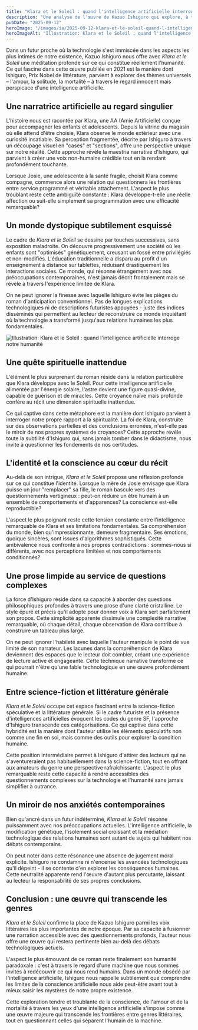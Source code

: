 ```yaml
---
title: "Klara et le Soleil : quand l'intelligence artificielle interroge notre humanité"
description: "Une analyse de l'œuvre de Kazuo Ishiguro qui explore, à travers les yeux d'une IA, les frontières entre conscience artificielle et humanité."
pubDate: "2025-09-12"
heroImage: "/images/ia/2025-09-12-klara-et-le-soleil-quand-l-intelligence-artificielle-interro-4a6207-hero/2025-09-12-klara-et-le-soleil-quand-l-intelligence-artificielle-interro-4a6207-hero.png"
heroImageAlt: "Illustration: Klara et le Soleil : quand l'intelligence artificielle interroge notre humanité"
---
```


Dans un futur proche où la technologie s'est immiscée dans les aspects les plus intimes de notre existence, Kazuo Ishiguro nous offre avec *Klara et le Soleil* une méditation profonde sur ce qui constitue réellement l'humanité. Ce qui fascine dans cette œuvre publiée en 2021 est la manière dont Ishiguro, Prix Nobel de littérature, parvient à explorer des thèmes universels – l'amour, la solitude, la mortalité – à travers le regard innocent mais perspicace d'une intelligence artificielle.


## Une narratrice artificielle au regard singulier

L'histoire nous est racontée par Klara, une AA (Amie Artificielle) conçue pour accompagner les enfants et adolescents. Depuis la vitrine du magasin où elle attend d'être choisie, Klara observe le monde extérieur avec une curiosité insatiable. Sa perception fragmentée, décrite par Ishiguro à travers un découpage visuel en "cases" et "sections", offre une perspective unique sur notre réalité. Cette approche révèle la maestria narrative d'Ishiguro, qui parvient à créer une voix non-humaine crédible tout en la rendant profondément touchante.

Lorsque Josie, une adolescente à la santé fragile, choisit Klara comme compagne, commence alors une relation qui questionnera les frontières entre service programmé et véritable attachement. L'aspect le plus troublant reste cette ambiguïté constante : Klara développe-t-elle une réelle affection ou suit-elle simplement sa programmation avec une efficacité remarquable?

## Un monde dystopique subtilement esquissé

Le cadre de *Klara et le Soleil* se dessine par touches successives, sans exposition maladroite. On découvre progressivement une société où les enfants sont "optimisés" génétiquement, creusant un fossé entre privilégiés et non-modifiés. L'éducation traditionnelle a disparu au profit d'un enseignement à distance sur tablettes, réduisant drastiquement les interactions sociales. Ce monde, qui résonne étrangement avec nos préoccupations contemporaines, n'est jamais décrit frontalement mais se révèle à travers l'expérience limitée de Klara.

On ne peut ignorer la finesse avec laquelle Ishiguro évite les pièges du roman d'anticipation conventionnel. Pas de longues explications technologiques ni de descriptions futuristes appuyées - juste des indices disséminés qui permettent au lecteur de reconstruire ce monde inquiétant où la technologie a transformé jusqu'aux relations humaines les plus fondamentales.

<picture><source srcset="/images/ia/2025-09-12-klara-et-le-soleil-quand-l-intelligence-artificielle-interro-4a6207-inline/2025-09-12-klara-et-le-soleil-quand-l-intelligence-artificielle-interro-4a6207-inline.avif" type="image/avif" /><source srcset="/images/ia/2025-09-12-klara-et-le-soleil-quand-l-intelligence-artificielle-interro-4a6207-inline/2025-09-12-klara-et-le-soleil-quand-l-intelligence-artificielle-interro-4a6207-inline.webp" type="image/webp" /><img src="/images/ia/2025-09-12-klara-et-le-soleil-quand-l-intelligence-artificielle-interro-4a6207-inline/2025-09-12-klara-et-le-soleil-quand-l-intelligence-artificielle-interro-4a6207-inline.png" alt="Illustration: Klara et le Soleil : quand l'intelligence artificielle interroge notre humanité" loading="lazy" decoding="async" /></picture>

## Une quête spirituelle inattendue

L'élément le plus surprenant du roman réside dans la relation particulière que Klara développe avec le Soleil. Pour cette intelligence artificielle alimentée par l'énergie solaire, l'astre devient une figure quasi-divine, capable de guérison et de miracles. Cette croyance naïve mais profonde confère au récit une dimension spirituelle inattendue.

Ce qui captive dans cette métaphore est la manière dont Ishiguro parvient à interroger notre propre rapport à la spiritualité. La foi de Klara, construite sur des observations partielles et des conclusions erronées, n'est-elle pas le miroir de nos propres systèmes de croyances? Cette approche révèle toute la subtilité d'Ishiguro qui, sans jamais tomber dans le didactisme, nous invite à questionner les fondements de nos certitudes.

## L'identité et la conscience au cœur du récit

Au-delà de son intrigue, *Klara et le Soleil* propose une réflexion profonde sur ce qui constitue l'identité. Lorsque la mère de Josie envisage que Klara puisse un jour "remplacer" sa fille, le roman bascule vers des questionnements vertigineux : peut-on réduire un être humain à un ensemble de comportements et d'apparences? La conscience est-elle reproductible?

L'aspect le plus poignant reste cette tension constante entre l'intelligence remarquable de Klara et ses limitations fondamentales. Sa compréhension du monde, bien qu'impressionnante, demeure fragmentaire. Ses émotions, quoique sincères, sont issues d'algorithmes sophistiqués. Cette ambivalence nous confronte à nos propres contradictions : sommes-nous si différents, avec nos perceptions limitées et nos comportements conditionnés?

## Une prose limpide au service de questions complexes

La force d'Ishiguro réside dans sa capacité à aborder des questions philosophiques profondes à travers une prose d'une clarté cristalline. Le style épuré et précis qu'il adopte pour donner voix à Klara sert parfaitement son propos. Cette simplicité apparente dissimule une complexité narrative remarquable, où chaque détail, chaque observation de Klara contribue à construire un tableau plus large.

On ne peut ignorer l'habileté avec laquelle l'auteur manipule le point de vue limité de son narrateur. Les lacunes dans la compréhension de Klara deviennent des espaces que le lecteur doit combler, créant une expérience de lecture active et engageante. Cette technique narrative transforme ce qui pourrait n'être qu'une fable technologique en une œuvre profondément humaine.

## Entre science-fiction et littérature générale

*Klara et le Soleil* occupe cet espace fascinant entre la science-fiction spéculative et la littérature générale. Si le cadre futuriste et la présence d'intelligences artificielles évoquent les codes du genre SF, l'approche d'Ishiguro transcende ces catégorisations. Ce qui captive dans cette hybridité est la manière dont l'auteur utilise les éléments spéculatifs non comme une fin en soi, mais comme des outils pour explorer la condition humaine.

Cette position intermédiaire permet à Ishiguro d'attirer des lecteurs qui ne s'aventureraient pas habituellement dans la science-fiction, tout en offrant aux amateurs du genre une perspective rafraîchissante. L'aspect le plus remarquable reste cette capacité à rendre accessibles des questionnements complexes sur la technologie et l'humanité sans jamais simplifier à outrance.

## Un miroir de nos anxiétés contemporaines

Bien qu'ancré dans un futur indéterminé, *Klara et le Soleil* résonne puissamment avec nos préoccupations actuelles. L'intelligence artificielle, la modification génétique, l'isolement social croissant et la médiation technologique des relations humaines sont autant de sujets qui habitent nos débats contemporains.

On peut noter dans cette résonance une absence de jugement moral explicite. Ishiguro ne condamne ni n'encense les avancées technologiques qu'il dépeint - il se contente d'en explorer les conséquences humaines. Cette neutralité apparente rend l'œuvre d'autant plus percutante, laissant au lecteur la responsabilité de ses propres conclusions.

## Conclusion : une œuvre qui transcende les genres

*Klara et le Soleil* confirme la place de Kazuo Ishiguro parmi les voix littéraires les plus importantes de notre époque. Par sa capacité à fusionner une narration accessible avec des questionnements profonds, l'auteur nous offre une œuvre qui restera pertinente bien au-delà des débats technologiques actuels.

L'aspect le plus émouvant de ce roman reste finalement son humanité paradoxale : c'est à travers le regard d'une machine que nous sommes invités à redécouvrir ce qui nous rend humains. Dans un monde obsédé par l'intelligence artificielle, Ishiguro nous rappelle subtilement que comprendre les limites de la conscience artificielle nous aide peut-être avant tout à mieux saisir les mystères de notre propre existence.

Cette exploration tendre et troublante de la conscience, de l'amour et de la mortalité à travers les yeux d'une intelligence artificielle s'impose comme une œuvre majeure qui transcende les frontières entre genres littéraires, tout en questionnant celles qui séparent l'humain de la machine.